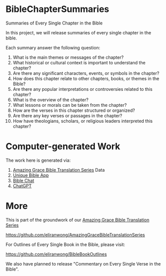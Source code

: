 # BibleChapterSummaries

Summaries of Every Single Chapter in the Bible

In this project, we will release summaries of every single chapter in the bible.

Each summary answer the following question:

1. What is the main themes or messages of the chapter?
2. What historical or cultural context is important to understand the chapter?
3. Are there any significant characters, events, or symbols in the chapter?
4. How does this chapter relate to other chapters, books, or themes in the Bible?
5. Are there any popular interpretations or controversies related to this chapter?
6. What is the overview of the chapter?
7. What lessons or morals can be taken from the chapter?
8. How are the verses in this chapter structured or organized?
9. Are there any key verses or passages in the chapter?
10. How have theologians, scholars, or religious leaders interpreted this chapter?

# Computer-generated Work

The work here is generated via:

1. [Amazing Grace Bible Translation Series](https://github.com/eliranwong/AmazingGraceBibleTranslationSeries) Data
2. [Unique Bible App](https://github.com/eliranwong/UniqueBible)
3. [Bible Chat](https://github.com/eliranwong/UniqueBible/wiki/Bible-Chat-with-ChatGPT-API)
4. [ChatGPT](https://openai.com/product)

# More

This is part of the groundwork of our [Amazing Grace Bible Translation Series](https://github.com/eliranwong/AmazingGraceBibleTranslationSeries)

https://github.com/eliranwong/AmazingGraceBibleTranslationSeries

For Outlines of Every Single Book in the Bible, please visit:

https://github.com/eliranwong/BibleBookOutlines

We also have planned to release "Commentary on Every Single Verse in the Bible".
